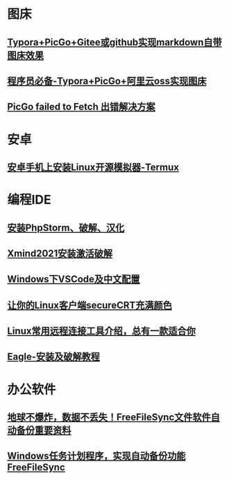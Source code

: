 # 图床
## [Typora+PicGo+Gitee或github实现markdown自带图床效果](Typora_PicGo_Gitee_markdown_pic.md)

## [程序员必备-Typora+PicGo+阿里云oss实现图床](Typora_PicGo_aliyun_oss.md)

## [PicGo failed to Fetch 出错解决方案](Typora_PicGo_failedto_Fetch.md)



# 安卓

## [安卓手机上安装Linux开源模拟器-Termux](安卓手机上安装Linux开源模拟器-Termux.md)

# 编程IDE

## [安装PhpStorm、破解、汉化](Install-PhpStorm.md)

## [Xmind2021安装激活破解](Xmind2021安装激活破解.md)

## [Windows下VSCode及中文配置](Windows下VSCode及中文配置.md)

## [让你的Linux客户端secureCRT充满颜色](让你的Linux客户端secureCRT充满颜色.md)

## [Linux常用远程连接工具介绍，总有一款适合你](Linux常用远程连接工具介绍，总有一款适合你.md)

## [Eagle-安装及破解教程](Eagle-安装及破解教程.md)

# 办公软件

## [地球不爆炸，数据不丢失！FreeFileSync文件软件自动备份重要资料](地球不爆炸，数据不丢失！FreeFileSync文件软件自动备份重要资料.md)

## [Windows任务计划程序，实现自动备份功能FreeFileSync](Windows任务计划程序，实现自动备份功能FreeFileSync.md)


